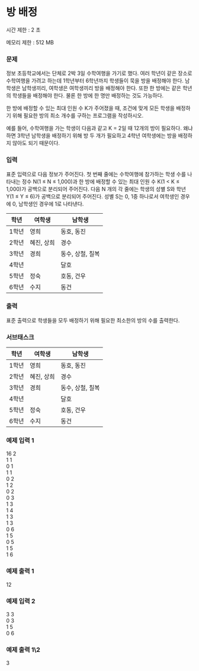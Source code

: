 # 방 배정

시간 제한 : 2 초

메모리 제한 : 512 MB

### 문제

정보 초등학교에서는 단체로 2박 3일 수학여행을 가기로 했다. 여러 학년이 같은 장소로 수학여행을 가려고 하는데 1학년부터 6학년까지 학생들이 묵을 방을 배정해야 한다. 남학생은 남학생끼리, 여학생은 여학생끼리 방을 배정해야 한다. 또한 한 방에는 같은 학년의 학생들을 배정해야 한다. 물론 한 방에 한 명만 배정하는 것도 가능하다.

한 방에 배정할 수 있는 최대 인원 수 K가 주어졌을 때, 조건에 맞게 모든 학생을 배정하기 위해 필요한 방의 최소 개수를 구하는 프로그램을 작성하시오.

예를 들어, 수학여행을 가는 학생이 다음과 같고 K = 2일 때 12개의 방이 필요하다. 왜냐하면 3학년 남학생을 배정하기 위해 방 두 개가 필요하고 4학년 여학생에는 방을 배정하지 않아도 되기 때문이다.

### 입력

표준 입력으로 다음 정보가 주어진다. 첫 번째 줄에는 수학여행에 참가하는 학생 수를 나타내는 정수 N(1 ≤ N ≤ 1,000)과 한 방에 배정할 수 있는 최대 인원 수 K(1 < K ≤ 1,000)가 공백으로 분리되어 주어진다. 다음 N 개의 각 줄에는 학생의 성별 S와 학년 Y(1 ≤ Y ≤ 6)가 공백으로 분리되어 주어진다. 성별 S는 0, 1중 하나로서 여학생인 경우에 0, 남학생인 경우에 1로 나타낸다.

| 학년  | 여학생     | 남학생           |
| ----- | ---------- | ---------------- |
| 1학년 | 영희       | 동호, 동진       |
| 2학년 | 혜진, 상희 | 경수             |
| 3학년 | 경희       | 동수, 상철, 칠복 |
| 4학년 |            | 달호             |
| 5학년 | 정숙       | 호동, 건우       |
| 6학년 | 수지       | 동건             |

### 출력

표준 출력으로 학생들을 모두 배정하기 위해 필요한 최소한의 방의 수를 출력한다.

### 서브태스크

| 학년  | 여학생     | 남학생           |
| ----- | ---------- | ---------------- |
| 1학년 | 영희       | 동호, 동진       |
| 2학년 | 혜진, 상희 | 경수             |
| 3학년 | 경희       | 동수, 상철, 칠복 |
| 4학년 |            | 달호             |
| 5학년 | 정숙       | 호동, 건우       |
| 6학년 | 수지       | 동건             |

### 예제 입력 1

16 2  
1 1  
0 1  
1 1  
0 2  
1 2  
0 2  
0 3  
1 3  
1 4  
1 3  
1 3  
0 6  
1 5  
0 5  
1 5  
1 6

### 예제 출력 1

12

### 예제 입력 2

3 3  
0 3  
1 5  
0 6

### 예제 출력 1\2

3
